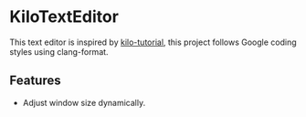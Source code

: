 # KiloTextEditor

This text editor is inspired by [kilo-tutorial](https://github.com/snaptoken/kilo-tutorial), this project follows Google coding styles using clang-format.

## Features

- Adjust window size dynamically.
